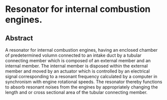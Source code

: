 # Resonator for internal combustion engines.

## Abstract
A resonator for internal combustion engines, having an enclosed chamber of predetermined volumn connected to an intake duct by a tubular connecting member which is composed of an external member and an internal member. The internal member is disposed within the external member and moved by an actuator which is controlled by an electrical signal corresponding to a resonant frequency calculated by a computer in synchronism with engine rotational speeds. The resonator thereby functions to absorb resonant noises from the engines by appropriately changing the length and or cross sectional area of the tubular connecting member.